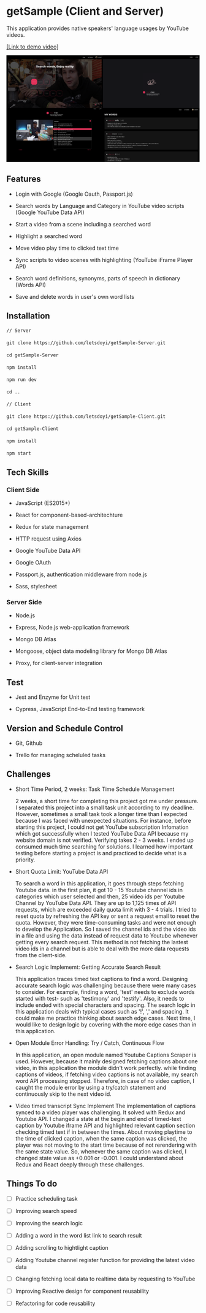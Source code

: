 # getSample (Client and Server)

This application provides native speakers' language usages by YouTube videos.

[[Link to demo video]](https://www.youtube.com/watch?v=OFxVRNepHiw)

![](getSample_4Screenshots.png)

## Features

- Login with Google (Google Oauth, Passport.js)

- Search words by Language and Category in YouTube video scripts (Google YouTube Data API)

- Start a video from a scene including a searched word

- Highlight a searched word

- Move video play time to clicked text time

- Sync scripts to video scenes with highlighting (YouTube iFrame Player API)

- Search word definitions, synonyms, parts of speech in dictionary (Words API)

- Save and delete words in user's own word lists


## Installation

```
// Server

git clone https://github.com/letsdoyi/getSample-Server.git

cd getSample-Server

npm install

npm run dev

cd ..

// Client

git clone https://github.com/letsdoyi/getSample-Client.git

cd getSample-Client

npm install

npm start

```

## Tech Skills

### Client Side

- JavaScript (ES2015+)

- React for component-based-architechture

- Redux for state management

- HTTP request using Axios

- Google YouTube Data API

- Google OAuth

- Passport.js, authentication middleware from node.js

- Sass, stylesheet


### Server Side

- Node.js

- Express, Node.js web-application framework

- Mongo DB Atlas

- Mongoose, object data modeling library for Mongo DB Atlas

- Proxy, for client-server integration



## Test

- Jest and Enzyme for Unit test

- Cypress, JavaScript End-to-End testing framework



## Version and Schedule Control

- Git, Github

- Trello for managing scheluled tasks



## Challenges

- Short Time Period, 2 weeks: Task Time Schedule Management

  2 weeks, a short time for completing this project got me under pressure. I separated this project into a small task unit according to my deadline. However, sometimes a small task took a longer time than I expected because I was faced with unexpected situations. For instance, before starting this project, I could not get YouTube subscription Infomation which got successfully when I tested YouTube Data API because my website domain is not verified. Verifying takes 2 - 3 weeks. I ended up consumed much time searching for solutions. I learned how important testing before starting a project is and practiced to decide what is a priority.

- Short Quota Limit: YouTube Data API

  To search a word in this application, it goes through steps fetching Youtube data. in the first plan, it got 10 - 15 Youtube channel ids in categories which user selected and then, 25 video ids per Youtube Channel by YouTube Data API. They are up to 1,125 times of API requests, which are exceeded daily quota limit with 3 - 4 trials. I tried to reset quota by refreshing the API key or sent a request email to reset the quota. However, they were time-consuming tasks and were not enough to develop the Application. So I saved the channel ids and the video ids in a file and using the data instead of request data to Youtube whenever getting every search request. This method is not fetching the lastest video ids in a channel but is able to deal with the more data requests from the client-side.

- Search Logic Implememt: Getting Accurate Search Result

  This application traces timed text captions to find a word. Designing accurate search logic was challenging because there were many cases to consider. For example, finding a word, 'test' needs to exclude words started with test- such as 'testimony' and 'testify'. Also, it needs to include ended with special characters and spacing. The search logic in this application deals with typical cases such as '!', ',' and spacing. It could make me practice thinking about search edge cases. Next time, I would like to design logic by covering with the more edge cases than in this application.

- Open Module Error Handling: Try / Catch, Continuous Flow

  In this application, an open module named Youtube Captions Scraper is used. However, because it mainly designed fetching captions about one video, in this application the module didn't work perfectly. while finding captions of videos, if fetching video captions is not available, my search word API processing stopped. Therefore, in case of no video caption, I caught the module error by using a try/catch statement and continuously skip to the next video id.

- Video timed transcript Sync Implement
  The implementation of captions synced to a video player was challenging. It solved with Redux and Youtube API. I changed a state at the begin and end of timed-text caption by Youtube iframe API and highlighted relevant caption section checking timed text if in between the times. About moving playtime to the time of clicked caption, when the same caption was clicked, the player was not moving to the start time because of not rerendering with the same state value. So, whenever the same caption was clicked, I changed state value as +0.001 or -0.001. I could understand about Redux and React deeply through these challenges.

## Things To do

- [ ] Practice scheduling task

- [ ] Improving search speed

- [ ] Improving the search logic

- [ ] Adding a word in the word list link to search result

- [ ] Adding scrolling to hightlight caption

- [ ] Adding Youtube channel register function for providing the latest video data

- [ ] Changing fetching local data to realtime data by requesting to YouTube

- [ ] Improving Reactive design for component reusability

- [ ] Refactoring for code reusability